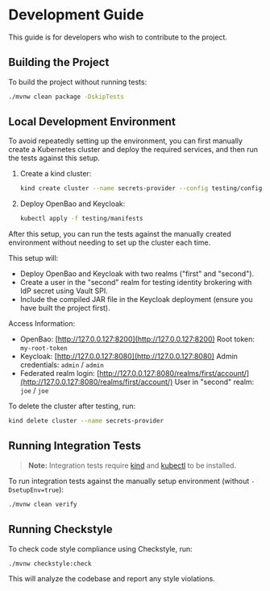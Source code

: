 # Development Guide

This guide is for developers who wish to contribute to the project.

## Building the Project

To build the project without running tests:

```bash
./mvnw clean package -DskipTests
```

## Local Development Environment

To avoid repeatedly setting up the environment, you can first manually create a Kubernetes cluster and deploy the required services, and then run the tests against this setup.

1. Create a kind cluster:
    ```bash
    kind create cluster --name secrets-provider --config testing/configs/kind-cluster-config.yaml
    ```

2. Deploy OpenBao and Keycloak:
    ```bash
    kubectl apply -f testing/manifests
    ```

After this setup, you can run the tests against the manually created environment without needing to set up the cluster each time.

This setup will:
- Deploy OpenBao and Keycloak with two realms ("first" and "second").
- Create a user in the "second" realm for testing identity brokering with IdP secret using Vault SPI.
- Include the compiled JAR file in the Keycloak deployment (ensure you have built the project first).

Access Information:
- OpenBao: [http://127.0.0.127:8200](http://127.0.0.127:8200)
  Root token: `my-root-token`
- Keycloak: [http://127.0.0.127:8080](http://127.0.0.127:8080)
  Admin credentials: `admin` / `admin`
- Federated realm login: [http://127.0.0.127:8080/realms/first/account/](http://127.0.0.127:8080/realms/first/account/)
  User in "second" realm: `joe` / `joe`

To delete the cluster after testing, run:

```bash
kind delete cluster --name secrets-provider
```

## Running Integration Tests

> **Note:** Integration tests require [kind](https://kind.sigs.k8s.io/) and [kubectl](https://kubernetes.io/docs/tasks/tools/) to be installed.

To run integration tests against the manually setup environment (without `-DsetupEnv=true`):

```bash
./mvnw clean verify
```

## Running Checkstyle

To check code style compliance using Checkstyle, run:

```bash
./mvnw checkstyle:check
```

This will analyze the codebase and report any style violations.

